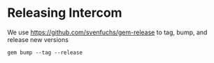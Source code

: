 # Releasing Intercom

We use https://github.com/svenfuchs/gem-release to tag, bump, and release new versions


```
gem bump --tag --release
```
